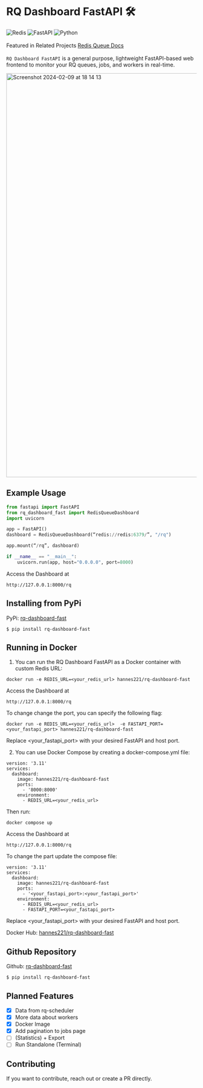 # RQ Dashboard FastAPI <span>&#x1F6E0;</span>

![Redis](https://img.shields.io/badge/redis-%23DD0031.svg?style=for-the-badge&logo=redis&logoColor=white)
![FastAPI](https://img.shields.io/badge/FastAPI-005571?style=for-the-badge&logo=fastapi)
![Python](https://img.shields.io/badge/python-3670A0?style=for-the-badge&logo=python&logoColor=ffdd54)
<br />
<br />
Featured in Related Projects [Redis Queue Docs](https://github.com/rq/rq) 
<br />
<br />
`RQ Dashboard FastAPI` is a general purpose, lightweight FastAPI-based web frontend to monitor your RQ queues, jobs, and workers in real-time.

<img width="1069" alt="Screenshot 2024-02-09 at 18 14 13" src="https://github.com/Hannes221/rq-dashboard-fast/assets/115920878/81946105-5b02-4413-bdf1-7016c85ad14d">

## Example Usage

```python
from fastapi import FastAPI
from rq_dashboard_fast import RedisQueueDashboard
import uvicorn

app = FastAPI()
dashboard = RedisQueueDashboard(“redis://redis:6379/”, "/rq")

app.mount(“/rq”, dashboard)

if __name__ == "__main__":
    uvicorn.run(app, host="0.0.0.0", port=8000)
```

Access the Dashboard at

```
http://127.0.0.1:8000/rq
```

## Installing from PyPi

PyPi: [rq-dashboard-fast](https://pypi.org/project/rq-dashboard-fast/)

```
$ pip install rq-dashboard-fast
```

## Running in Docker

1. You can run the RQ Dashboard FastAPI as a Docker container with custom Redis URL:

```
docker run -e REDIS_URL=<your_redis_url> hannes221/rq-dashboard-fast

```

Access the Dashboard at

```
http://127.0.0.1:8000/rq
```

To change change the port, you can specify the following flag:

```
docker run -e REDIS_URL=<your_redis_url>  -e FASTAPI_PORT=<your_fastapi_port> hannes221/rq-dashboard-fast
```

Replace <your_fastapi_port> with your desired FastAPI and host port.

2. You can use Docker Compose by creating a docker-compose.yml file:

```
version: '3.11'
services:
  dashboard:
    image: hannes221/rq-dashboard-fast
    ports:
      - '8000:8000'
    environment:
      - REDIS_URL=<your_redis_url>
```

Then run:

```
docker compose up
```

Access the Dashboard at

```
http://127.0.0.1:8000/rq
```

To change the part update the compose file:

```
version: '3.11'
services:
  dashboard:
    image: hannes221/rq-dashboard-fast
    ports:
      - '<your_fastapi_port>:<your_fastapi_port>'
    environment:
      - REDIS_URL=<your_redis_url>
      - FASTAPI_PORT=<your_fastapi_port>
```

Replace <your_fastapi_port> with your desired FastAPI and host port.

Docker Hub: [hannes221/rq-dashboard-fast](https://hub.docker.com/r/hannes221/rq-dashboard-fast)

## Github Repository

Github: [rq-dashboard-fast](https://github.com/Hannes221/rq-dashboard-fast)

```
$ pip install rq-dashboard-fast
```

## Planned Features

- [x] Data from rq-scheduler
- [x] More data about workers
- [x] Docker Image
- [x] Add pagination to jobs page
- [ ] (Statistics) + Export
- [ ] Run Standalone (Terminal)

## Contributing

If you want to contribute, reach out or create a PR directly.

